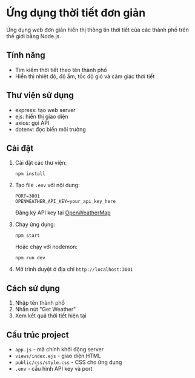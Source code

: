 # Ứng dụng thời tiết đơn giản

Ứng dụng web đơn giản hiển thị thông tin thời tiết của các thành phố trên thế giới bằng Node.js.

## Tính năng

- Tìm kiếm thời tiết theo tên thành phố
- Hiển thị nhiệt độ, độ ẩm, tốc độ gió và cảm giác thời tiết

## Thư viện sử dụng

- express: tạo web server
- ejs: hiển thị giao diện
- axios: gọi API
- dotenv: đọc biến môi trường

## Cài đặt

1. Cài đặt các thư viện:

   ```
   npm install
   ```

2. Tạo file `.env` với nội dung:

   ```
   PORT=3001
   OPENWEATHER_API_KEY=your_api_key_here
   ```

   Đăng ký API key tại [OpenWeatherMap](https://openweathermap.org/api)

3. Chạy ứng dụng:

   ```
   npm start
   ```

   Hoặc chạy với nodemon:

   ```
   npm run dev
   ```

4. Mở trình duyệt ở địa chỉ `http://localhost:3001`

## Cách sử dụng

1. Nhập tên thành phố
2. Nhấn nút "Get Weather"
3. Xem kết quả thời tiết hiện tại

## Cấu trúc project

- `app.js` - mã chính khởi động server
- `views/index.ejs` - giao diện HTML
- `public/css/style.css` - CSS cho ứng dụng
- `.env` - cấu hình API key và port
